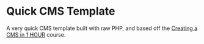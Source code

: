 # Quick CMS Template

A very quick CMS template built with raw PHP, and based off the
[Creating a CMS in 1 HOUR] course.

[Creating a CMS in 1 HOUR]: https://www.youtube.com/watch?v=QNxU3Qa6QZs

